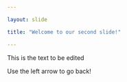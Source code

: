 ```yaml
---

layout: slide

title: "Welcome to our second slide!"

---
```


This is the text to be edited

Use the left arrow to go back!
